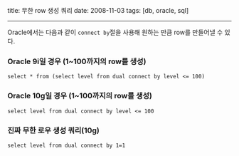 title: 무한 row 생성 쿼리
date: 2008-11-03
tags: [db, oracle, sql]

---
Oracle에서는 다음과 같이 `connect by`절을 사용해 원하는 만큼 row를 만들어낼 수 있다.
<!--more-->

### Oracle 9i일 경우 (1~100까지의 row를 생성)
```
select * from (select level from dual connect by level <= 100)
```

### Oracle 10g일 경우 (1~100까지의 row를 생성)
```
select level from dual connect by level <= 100
```

### 진짜 무한 로우 생성 쿼리(10g)
```
select level from dual connect by 1=1
```
